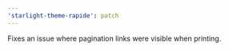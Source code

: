 ```yaml
---
'starlight-theme-rapide': patch
---
```


Fixes an issue where pagination links were visible when printing.
